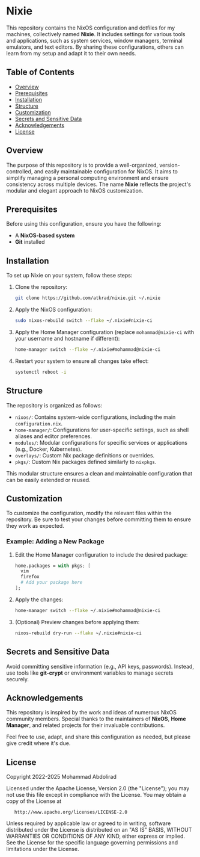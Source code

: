 # Nixie

This repository contains the NixOS configuration and dotfiles for my machines, collectively named **Nixie**. It includes settings for various tools and applications, such as system services, window managers, terminal emulators, and text editors. By sharing these configurations, others can learn from my setup and adapt it to their own needs.

## Table of Contents

- [Overview](#overview)
- [Prerequisites](#prerequisites)
- [Installation](#installation)
- [Structure](#structure)
- [Customization](#customization)
- [Secrets and Sensitive Data](#secrets-and-sensitive-data)
- [Acknowledgements](#acknowledgements)
- [License](#license)

## Overview

The purpose of this repository is to provide a well-organized, version-controlled, and easily maintainable configuration for NixOS. It aims to simplify managing a personal computing environment and ensure consistency across multiple devices. The name **Nixie** reflects the project's modular and elegant approach to NixOS customization.

## Prerequisites

Before using this configuration, ensure you have the following:

- A **NixOS-based system**
- **Git** installed

## Installation

To set up Nixie on your system, follow these steps:

1. Clone the repository:

   ```sh
   git clone https://github.com/atkrad/nixie.git ~/.nixie
   ```

2. Apply the NixOS configuration:

   ```sh
   sudo nixos-rebuild switch --flake ~/.nixie#nixie-ci
   ```

3. Apply the Home Manager configuration (replace `mohammad@nixie-ci` with your username and hostname if different):

   ```sh
   home-manager switch --flake ~/.nixie#mohammad@nixie-ci
   ```

4. Restart your system to ensure all changes take effect:

   ```sh
   systemctl reboot -i
   ```

## Structure

The repository is organized as follows:

- `nixos/`: Contains system-wide configurations, including the main `configuration.nix`.
- `home-manager/`: Configurations for user-specific settings, such as shell aliases and editor preferences.
- `modules/`: Modular configurations for specific services or applications (e.g., Docker, Kubernetes).
- `overlays/`: Custom Nix package definitions or overrides.
- `pkgs/`: Custom Nix packages defined similarly to `nixpkgs`.

This modular structure ensures a clean and maintainable configuration that can be easily extended or reused.

## Customization

To customize the configuration, modify the relevant files within the repository. Be sure to test your changes before committing them to ensure they work as expected.

### Example: Adding a New Package

1. Edit the Home Manager configuration to include the desired package:

   ```nix
   home.packages = with pkgs; [
     vim
     firefox
     # Add your package here
   ];
   ```

2. Apply the changes:

   ```sh
   home-manager switch --flake ~/.nixie#mohammad@nixie-ci
   ```

3. (Optional) Preview changes before applying them:

   ```sh
   nixos-rebuild dry-run --flake ~/.nixie#nixie-ci
   ```

## Secrets and Sensitive Data

Avoid committing sensitive information (e.g., API keys, passwords). Instead, use tools like **git-crypt** or environment variables to manage secrets securely.

## Acknowledgements

This repository is inspired by the work and ideas of numerous NixOS community members. Special thanks to the maintainers of **NixOS**, **Home Manager**, and related projects for their invaluable contributions.

Feel free to use, adapt, and share this configuration as needed, but please give credit where it's due.

## License

Copyright 2022-2025 Mohammad Abdolirad

Licensed under the Apache License, Version 2.0 (the "License");
you may not use this file except in compliance with the License.
You may obtain a copy of the License at

       http://www.apache.org/licenses/LICENSE-2.0

Unless required by applicable law or agreed to in writing, software
distributed under the License is distributed on an "AS IS" BASIS,
WITHOUT WARRANTIES OR CONDITIONS OF ANY KIND, either express or implied.
See the License for the specific language governing permissions and
limitations under the License.
